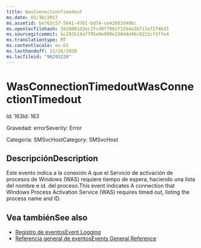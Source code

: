 ```yaml
---
title: WasConnectionTimedout
ms.date: 03/30/2017
ms.assetid: be762c57-5641-4761-bd74-ce42603d40bc
ms.openlocfilehash: 5d28001d2ec2fcd0f7981f12b4a3bf13af2f4bd1
ms.sourcegitcommit: bc293b14af795e0e999e3304dd40c0222cf2ffe4
ms.translationtype: MT
ms.contentlocale: es-ES
ms.lasthandoff: 11/26/2020
ms.locfileid: "96293226"
---
```

# <a name="wasconnectiontimedout"></a><span data-ttu-id="304b4-102">WasConnectionTimedout</span><span class="sxs-lookup"><span data-stu-id="304b4-102">WasConnectionTimedout</span></span>

<span data-ttu-id="304b4-103">Id: 163</span><span class="sxs-lookup"><span data-stu-id="304b4-103">Id: 163</span></span>  
  
 <span data-ttu-id="304b4-104">Gravedad: error</span><span class="sxs-lookup"><span data-stu-id="304b4-104">Severity: Error</span></span>  
  
 <span data-ttu-id="304b4-105">Categoría: SMSvcHost</span><span class="sxs-lookup"><span data-stu-id="304b4-105">Category: SMSvcHost</span></span>  
  
## <a name="description"></a><span data-ttu-id="304b4-106">Descripción</span><span class="sxs-lookup"><span data-stu-id="304b4-106">Description</span></span>  

 <span data-ttu-id="304b4-107">Este evento indica a la conexión A que el Servicio de activación de procesos de Windows (WAS) requiere tiempo de espera, haciendo una lista del nombre e id. del proceso.</span><span class="sxs-lookup"><span data-stu-id="304b4-107">This event indicates A connection that Windows Process Activation Service (WAS) requires timed out, listing the process name and ID.</span></span>  
  
## <a name="see-also"></a><span data-ttu-id="304b4-108">Vea también</span><span class="sxs-lookup"><span data-stu-id="304b4-108">See also</span></span>

- [<span data-ttu-id="304b4-109">Registro de eventos</span><span class="sxs-lookup"><span data-stu-id="304b4-109">Event Logging</span></span>](index.md)
- [<span data-ttu-id="304b4-110">Referencia general de eventos</span><span class="sxs-lookup"><span data-stu-id="304b4-110">Events General Reference</span></span>](events-general-reference.md)
